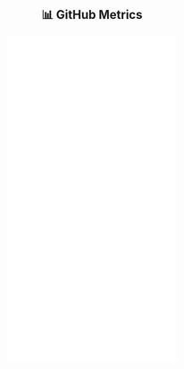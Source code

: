 <h2 align="center">📊 GitHub Metrics</h2>

<p align="center">
  <img src="./metrics2.svg" alt="Stats" width="60%">
</p>
